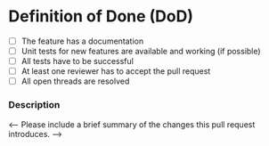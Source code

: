 # Definition of Done (DoD)

- [ ] The feature has a documentation
- [ ] Unit tests for new features are available and working (if possible)
- [ ] All tests have to be successful
- [ ] At least one reviewer has to accept the pull request
- [ ] All open threads are resolved

### Description 
<--  Please include a brief summary of the changes this pull request introduces. -->

